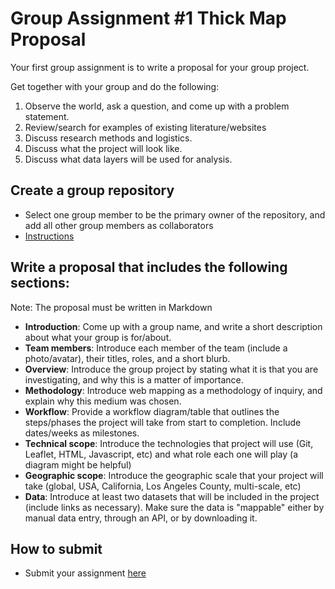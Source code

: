 # Group Assignment #1 Thick Map Proposal

Your first group assignment is to write a proposal for your group project. 

Get together with your group and do the following:

1. Observe the world, ask a question, and come up with a problem statement.
1. Review/search for examples of existing literature/websites
1. Discuss research methods and logistics.
1. Discuss what the project will look like.
1. Discuss what data layers will be used for analysis.

## Create a group repository

- Select one group member to be the primary owner of the repository, and add all other group members as collaborators
- [Instructions](https://github.com/albertkun/21S-ASIAAM-191A/blob/main/Guides/git_creating.md)

## Write a proposal that includes the following sections:

Note: The proposal must be written in Markdown

- **Introduction**: Come up with a group name, and write a short description about what your group is for/about.
- **Team members**: Introduce each member of the team (include a photo/avatar), their titles, roles, and a short blurb.
- **Overview**: Introduce the group project by stating what it is that you are investigating, and why this is a matter of importance.
- **Methodology**: Introduce web mapping as a methodology of inquiry, and explain why this medium was chosen.
- **Workflow**: Provide a workflow diagram/table that outlines the steps/phases the project will take from start to completion. Include dates/weeks as milestones.
- **Technical scope**: Introduce the technologies that project will use (Git, Leaflet, HTML, Javascript, etc) and what role each one will play (a diagram might be helpful)
- **Geographic scope**: Introduce the geographic scale that your project will take (global, USA, California, Los Angeles County, multi-scale, etc)
- **Data**: Introduce at least two datasets that will be included in the project (include links as necessary). Make sure the data is "mappable" either by manual data entry, through an API, or by downloading it. 

## How to submit
- Submit your assignment [here](https://github.com/yohman/21S-DH151/discussions/21)
